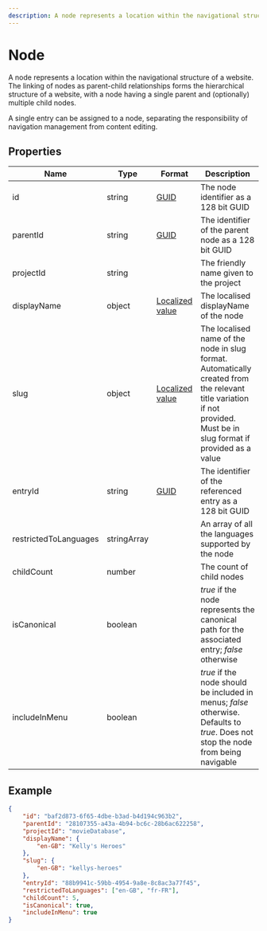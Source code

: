 ```yaml
---
description: A node represents a location within the navigational structure of a website. A single entry can be assigned to a node, separating the responsibility of navigation management from content editing. The linking of nodes as parent-child relationships forms the hierarchical structure of a website, with a node having a single parent and (optionally) multiple child nodes.
---
```


# Node

A node represents a location within the navigational structure of a website. The linking of nodes as parent-child relationships forms the hierarchical structure of a website, with a node having a single parent and (optionally) multiple child nodes.

A single entry can be assigned to a node, separating the responsibility of navigation management from content editing.

## Properties

| Name                  | Type        | Format                                                          | Description                                                                                                                                                            |
|-----------------------|-------------|-----------------------------------------------------------------|------------------------------------------------------------------------------------------------------------------------------------------------------------------------|
| id                    | string      | [GUID](https://docs.microsoft.com/en-us/dotnet/api/system.guid) | The node identifier as a 128 bit GUID                                                                                                                                  |
| parentId              | string      | [GUID](https://docs.microsoft.com/en-us/dotnet/api/system.guid) | The identifier of the parent node as a 128 bit GUID                                                                                                                    |
| projectId             | string      |                                                                 | The friendly name given to the project                                                                                                                                 |
| displayName           | object      | [Localized value](/key-concepts/localization.md)                | The localised displayName of the node                                                                                                                                  |
| slug                  | object      | [Localized value](/key-concepts/localization.md)                | The localised name of the node in slug format. Automatically created from the relevant title variation if not provided. Must be in slug format if provided as a value  |
| entryId               | string      | [GUID](https://docs.microsoft.com/en-us/dotnet/api/system.guid) | The identifier of the referenced entry as a 128 bit GUID                                                                                                               |
| restrictedToLanguages | stringArray |                                                                 | An array of all the languages supported by the node                                                                                                                    |
| childCount            | number      |                                                                 | The count of child nodes                                                                                                                                               |
| isCanonical           | boolean     |                                                                 | *true* if the node represents the canonical path for the associated entry; *false* otherwise                                                                           |
| includeInMenu         | boolean     |                                                                 | *true* if the node should be included in menus; *false* otherwise. Defaults to *true*. Does not stop the node from being navigable                                     |

## Example

```json
{
	"id": "baf2d873-6f65-4dbe-b3ad-b4d194c963b2",
	"parentId": "28107355-a43a-4b94-bc6c-28b6ac622258",
	"projectId": "movieDatabase",
	"displayName": {
		"en-GB": "Kelly's Heroes"
	},
	"slug": {
		"en-GB": "kellys-heroes"
	},
	"entryId": "88b9941c-59bb-4954-9a8e-8c8ac3a77f45",
	"restrictedToLanguages": ["en-GB", "fr-FR"],
	"childCount": 5,
	"isCanonical": true,
	"includeInMenu": true
}
```
